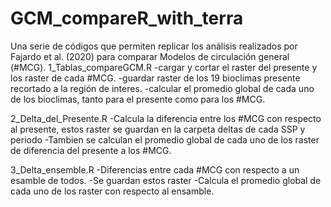 # GCM_compareR_with_terra

Una serie de códigos que permiten replicar los análisis realizados por Fajardo et al. (2020) para comparar Modelos de circulación general (#MCG). 
1_Tablas_compareGCM.R 
-cargar y cortar el raster del presente y los raster de cada #MCG.
-guardar raster de los 19 bioclimas presente recortado a la región de interes.
-calcular el promedio global de cada uno de los bioclimas, tanto para el presente como para los #MCG.

2_Delta_del_Presente.R
-Calcula la diferencia entre los #MCG con respecto al presente, estos raster se guardan en la carpeta deltas de cada SSP y periodo
-Tambien se calculan el promedio global de cada uno de los raster de diferencia del presente a los #MCG.

3_Delta_ensemble.R
-Diferencias entre cada #MCG con respecto a un esamble de todos.
-Se guardan estos raster
-Calcula el promedio global de cada uno de los raster con respecto al ensamble.
